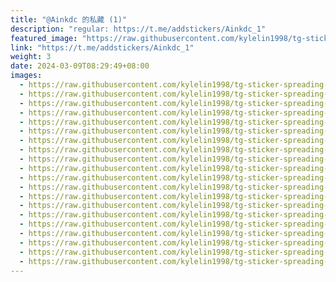 ```yaml
---
title: "@Ainkdc 的私藏 (1)"
description: "regular: https://t.me/addstickers/Ainkdc_1"
featured_image: "https://raw.githubusercontent.com/kylelin1998/tg-sticker-spreading-worldwide-images/main/img/a0f34ada-49af-486b-af74-f96dfe1c9888.jpg"
link: "https://t.me/addstickers/Ainkdc_1"
weight: 3
date: 2024-03-09T08:29:49+08:00
images:
  - https://raw.githubusercontent.com/kylelin1998/tg-sticker-spreading-worldwide-images/main/img/a0f34ada-49af-486b-af74-f96dfe1c9888.jpg
  - https://raw.githubusercontent.com/kylelin1998/tg-sticker-spreading-worldwide-images/main/img/d58e5b11-e6f2-4e6b-9cc2-d4a45ae29b09.jpg
  - https://raw.githubusercontent.com/kylelin1998/tg-sticker-spreading-worldwide-images/main/img/13d1795b-7255-41cb-b1c8-59ac0694eff6.jpg
  - https://raw.githubusercontent.com/kylelin1998/tg-sticker-spreading-worldwide-images/main/img/6f32623b-4114-4a66-88d9-62589398048a.jpg
  - https://raw.githubusercontent.com/kylelin1998/tg-sticker-spreading-worldwide-images/main/img/b7cc89ca-938a-472a-9208-f44fb68b3535.jpg
  - https://raw.githubusercontent.com/kylelin1998/tg-sticker-spreading-worldwide-images/main/img/6aecb97b-4ccd-468c-9ca9-58c810b5945c.jpg
  - https://raw.githubusercontent.com/kylelin1998/tg-sticker-spreading-worldwide-images/main/img/58e26693-0336-444b-ae5b-27191659ee6c.jpg
  - https://raw.githubusercontent.com/kylelin1998/tg-sticker-spreading-worldwide-images/main/img/0b18be68-493f-4f26-a2a0-58e0524f863d.jpg
  - https://raw.githubusercontent.com/kylelin1998/tg-sticker-spreading-worldwide-images/main/img/d28f3a77-00a7-4a14-8ef2-f711523e57fd.jpg
  - https://raw.githubusercontent.com/kylelin1998/tg-sticker-spreading-worldwide-images/main/img/9326b35a-8806-4109-8a98-9f4b333a9c66.jpg
  - https://raw.githubusercontent.com/kylelin1998/tg-sticker-spreading-worldwide-images/main/img/f032ef40-f484-4c63-90c4-00ec660ea883.jpg
  - https://raw.githubusercontent.com/kylelin1998/tg-sticker-spreading-worldwide-images/main/img/f9b98f83-f9c3-4cb5-885b-cd6a6e429f36.jpg
  - https://raw.githubusercontent.com/kylelin1998/tg-sticker-spreading-worldwide-images/main/img/ac898dc8-851d-4455-b078-d14ce24873f1.jpg
  - https://raw.githubusercontent.com/kylelin1998/tg-sticker-spreading-worldwide-images/main/img/940ae23e-93d1-433f-b9c7-2c1a806c4da6.jpg
  - https://raw.githubusercontent.com/kylelin1998/tg-sticker-spreading-worldwide-images/main/img/1343873a-4805-4fd1-992c-422ab017272e.jpg
  - https://raw.githubusercontent.com/kylelin1998/tg-sticker-spreading-worldwide-images/main/img/4a399b97-db7f-409f-a12d-fb6a819284f8.jpg
  - https://raw.githubusercontent.com/kylelin1998/tg-sticker-spreading-worldwide-images/main/img/310a7596-cd0f-4ace-915d-112ead2fa2f3.jpg
  - https://raw.githubusercontent.com/kylelin1998/tg-sticker-spreading-worldwide-images/main/img/7e8418a2-f140-492a-8e4d-a656fbf701b7.jpg
  - https://raw.githubusercontent.com/kylelin1998/tg-sticker-spreading-worldwide-images/main/img/23d16ba9-b199-41b6-ac0c-05e29ac6fb61.jpg
  - https://raw.githubusercontent.com/kylelin1998/tg-sticker-spreading-worldwide-images/main/img/105f39a5-b190-4022-a352-a12827438f58.jpg
---
```

